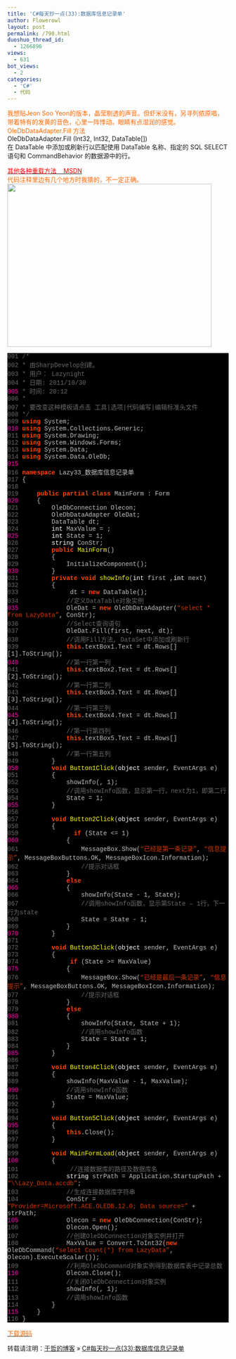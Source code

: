 ```yaml
---
title: 'C#每天抄一点(33):数据库信息记录单'
author: Flowerowl
layout: post
permalink: /790.html
duoshuo_thread_id:
  - 1266896
views:
  - 631
bot_views:
  - 2
categories:
  - 'C#'
  - 代码
---
```

<span style="color: #ff6600;">我想贴Jeon Soo Yeon的版本，晶莹剔透的声音。但虾米没有，另寻列侬原唱，带着特有的发黄的音色，心里一阵悸动，眼睛有点湿润的感觉。</span>  
<span style="color: #ff6600;">OleDbDataAdapter.Fill 方法</span>  
OleDbDataAdapter.Fill (Int32, Int32, DataTable[])  
在 DataTable 中添加或刷新行以匹配使用 DataTable 名称、指定的 SQL SELECT 语句和 CommandBehavior 的数据源中的行。

<span style="color: #ff0000;"><a href="http://msdn.microsoft.com/zh-cn/library/f8xh1hk1(v=VS.80).aspx" target="_blank"><span style="color: #ff0000;">其他各种重载方法    MSDN</span></a></span>  
<span style="color: #ff6600;">代码注释里边有几个地方时我猜的，不一定正确。</span>  
<img class="aligncenter size-full wp-image-791" title="Lazynight | 夜阑" src="http://lazynight.me/wp-content/uploads/2011/10/20111030222131.jpg" alt="" width="465" height="371" />

<div class="source" style="font-family: '[object HTMLOptionElement]', Consolas, 'Lucida Console', 'Courier New'; color: #c0c0c0; background-color: #000000;">
  <span style="color: #696969;">001</span> <span style="color: #696969;">/*</span><br /> <span style="color: #696969;">002</span> <span style="color: #696969;"> * 由SharpDevelop创建。</span><br /> <span style="color: #696969;">003</span> <span style="color: #696969;"> * 用户： Lazynight</span><br /> <span style="color: #696969;">004</span> <span style="color: #696969;"> * 日期: 2011/10/30</span><br /> <span style="color: #f810b0;">005</span> <span style="color: #696969;"> * 时间: 20:12</span><br /> <span style="color: #696969;">006</span> <span style="color: #696969;"> * </span><br /> <span style="color: #696969;">007</span> <span style="color: #696969;"> * 要改变这种模板请点击 工具|选项|代码编写|编辑标准头文件</span><br /> <span style="color: #696969;">008</span> <span style="color: #696969;"> */</span><br /> <span style="color: #696969;">009</span> <span style="color: #ff4400; font-weight: bold;">using</span> <span style="color: #c0c0c0;">System</span>;<br /> <span style="color: #f810b0;">010</span> <span style="color: #ff4400; font-weight: bold;">using</span> <span style="color: #c0c0c0;">System.Collections.Generic</span>;<br /> <span style="color: #696969;">011</span> <span style="color: #ff4400; font-weight: bold;">using</span> <span style="color: #c0c0c0;">System.Drawing</span>;<br /> <span style="color: #696969;">012</span> <span style="color: #ff4400; font-weight: bold;">using</span> <span style="color: #c0c0c0;">System.Windows.Forms</span>;<br /> <span style="color: #696969;">013</span> <span style="color: #ff4400; font-weight: bold;">using</span> <span style="color: #c0c0c0;">System.Data</span>;<br /> <span style="color: #696969;">014</span> <span style="color: #ff4400; font-weight: bold;">using</span> <span style="color: #c0c0c0;">System.Data.OleDb</span>;<br /> <span style="color: #f810b0;">015</span><br /> <span style="color: #696969;">016</span> <span style="color: #ff4400; font-weight: bold;">namespace</span> <span style="color: #c0c0c0;">Lazy33_</span><span style="color: #c0c0c0;">数据库信息记录单</span><br /> <span style="color: #696969;">017</span> <span style="color: #c0c0c0;">{</span><br /> <span style="color: #696969;">018</span><br /> <span style="color: #696969;">019</span>     <span style="color: #ff4400; font-weight: bold;">public</span> <span style="color: #ff4400; font-weight: bold;">partial</span> <span style="color: #ff4400; font-weight: bold;">class</span> <span style="color: #c0c0c0;">MainForm</span> <span style="color: #c0c0c0;">:</span> <span style="color: #c0c0c0;">Form</span><br /> <span style="color: #f810b0;">020</span>     <span style="color: #c0c0c0;">{</span><br /> <span style="color: #696969;">021</span>         <span style="color: #c0c0c0;">OleDbConnection</span> <span style="color: #c0c0c0;">Olecon</span>;<br /> <span style="color: #696969;">022</span>         <span style="color: #c0c0c0;">OleDbDataAdapter</span> <span style="color: #c0c0c0;">OleDat</span>;<br /> <span style="color: #696969;">023</span>         <span style="color: #c0c0c0;">DataTable</span> <span style="color: #c0c0c0;">dt</span>;<br /> <span style="color: #696969;">024</span>         <span style="color: #ffffff;">int</span> <span style="color: #c0c0c0;">MaxValue</span> <span style="color: #c0c0c0;">=</span> <span style="color: #c0c0c0;"></span>;<br /> <span style="color: #f810b0;">025</span>         <span style="color: #ffffff;">int</span> <span style="color: #c0c0c0;">State</span> <span style="color: #c0c0c0;">=</span> <span style="color: #c0c0c0;">1</span>;<br /> <span style="color: #696969;">026</span>         <span style="color: #ffffff;">string</span> <span style="color: #c0c0c0;">ConStr</span>;<br /> <span style="color: #696969;">027</span>         <span style="color: #ff4400; font-weight: bold;">public</span> <span style="color: #ffff00;">MainForm</span>()<br /> <span style="color: #696969;">028</span>         <span style="color: #c0c0c0;">{</span><br /> <span style="color: #696969;">029</span>             <span style="color: #c0c0c0;">InitializeComponent</span>();<br /> <span style="color: #f810b0;">030</span>         <span style="color: #c0c0c0;">}</span><br /> <span style="color: #696969;">031</span>         <span style="color: #ff4400; font-weight: bold;">private</span> <span style="color: #ff4400; font-weight: bold;">void</span> <span style="color: #ffff00;">showInfo</span>(<span style="color: #ffffff;">int</span> <span style="color: #c0c0c0;">first</span> <span style="color: #c0c0c0;">,</span><span style="color: #ffffff;">int</span> <span style="color: #c0c0c0;">next</span>)<br /> <span style="color: #696969;">032</span>         <span style="color: #c0c0c0;">{</span><br /> <span style="color: #696969;">033</span>              <span style="color: #c0c0c0;">dt</span> <span style="color: #c0c0c0;">=</span> <span style="color: #ff4400; font-weight: bold;">new</span> <span style="color: #c0c0c0;">DataTable</span>();<br /> <span style="color: #696969;">034</span>             <span style="color: #696969;">//定义DataTable对象实例</span><br /> <span style="color: #f810b0;">035</span>             <span style="color: #c0c0c0;">OleDat</span> <span style="color: #c0c0c0;">=</span> <span style="color: #ff4400; font-weight: bold;">new</span> <span style="color: #c0c0c0;">OleDbDataAdapter</span>(<span style="color: #d13800;">&#8220;select * from LazyData&#8221;</span><span style="color: #c0c0c0;">,</span> <span style="color: #c0c0c0;">ConStr</span>);<br /> <span style="color: #696969;">036</span>             <span style="color: #696969;">//Select查询语句</span><br /> <span style="color: #696969;">037</span>             <span style="color: #c0c0c0;">OleDat</span><span style="color: #c0c0c0;">.</span><span style="color: #c0c0c0;">Fill</span>(<span style="color: #c0c0c0;">first</span><span style="color: #c0c0c0;">,</span> <span style="color: #c0c0c0;">next</span><span style="color: #c0c0c0;">,</span> <span style="color: #c0c0c0;">dt</span>);<br /> <span style="color: #696969;">038</span>             <span style="color: #696969;">//调用Fill方法, DataSet中添加或刷新行</span><br /> <span style="color: #696969;">039</span>             <span style="color: #ff4400; font-weight: bold;">this</span><span style="color: #c0c0c0;">.</span><span style="color: #c0c0c0;">textBox1</span><span style="color: #c0c0c0;">.</span><span style="color: #c0c0c0;">Text</span> <span style="color: #c0c0c0;">=</span> <span style="color: #c0c0c0;">dt</span><span style="color: #c0c0c0;">.</span><span style="color: #c0c0c0;">Rows</span><span style="color: #c0c0c0;">[</span><span style="color: #c0c0c0;"></span><span style="color: #c0c0c0;">][</span><span style="color: #c0c0c0;">1</span><span style="color: #c0c0c0;">].</span><span style="color: #c0c0c0;">ToString</span>();<br /> <span style="color: #f810b0;">040</span>             <span style="color: #696969;">//第一行第一列</span><br /> <span style="color: #696969;">041</span>             <span style="color: #ff4400; font-weight: bold;">this</span><span style="color: #c0c0c0;">.</span><span style="color: #c0c0c0;">textBox2</span><span style="color: #c0c0c0;">.</span><span style="color: #c0c0c0;">Text</span> <span style="color: #c0c0c0;">=</span> <span style="color: #c0c0c0;">dt</span><span style="color: #c0c0c0;">.</span><span style="color: #c0c0c0;">Rows</span><span style="color: #c0c0c0;">[</span><span style="color: #c0c0c0;"></span><span style="color: #c0c0c0;">][</span><span style="color: #c0c0c0;">2</span><span style="color: #c0c0c0;">].</span><span style="color: #c0c0c0;">ToString</span>();<br /> <span style="color: #696969;">042</span>             <span style="color: #696969;">//第一行第二列</span><br /> <span style="color: #696969;">043</span>             <span style="color: #ff4400; font-weight: bold;">this</span><span style="color: #c0c0c0;">.</span><span style="color: #c0c0c0;">textBox3</span><span style="color: #c0c0c0;">.</span><span style="color: #c0c0c0;">Text</span> <span style="color: #c0c0c0;">=</span> <span style="color: #c0c0c0;">dt</span><span style="color: #c0c0c0;">.</span><span style="color: #c0c0c0;">Rows</span><span style="color: #c0c0c0;">[</span><span style="color: #c0c0c0;"></span><span style="color: #c0c0c0;">][</span><span style="color: #c0c0c0;">3</span><span style="color: #c0c0c0;">].</span><span style="color: #c0c0c0;">ToString</span>();<br /> <span style="color: #696969;">044</span>             <span style="color: #696969;">//第一行第三列</span><br /> <span style="color: #f810b0;">045</span>             <span style="color: #ff4400; font-weight: bold;">this</span><span style="color: #c0c0c0;">.</span><span style="color: #c0c0c0;">textBox4</span><span style="color: #c0c0c0;">.</span><span style="color: #c0c0c0;">Text</span> <span style="color: #c0c0c0;">=</span> <span style="color: #c0c0c0;">dt</span><span style="color: #c0c0c0;">.</span><span style="color: #c0c0c0;">Rows</span><span style="color: #c0c0c0;">[</span><span style="color: #c0c0c0;"></span><span style="color: #c0c0c0;">][</span><span style="color: #c0c0c0;">4</span><span style="color: #c0c0c0;">].</span><span style="color: #c0c0c0;">ToString</span>();<br /> <span style="color: #696969;">046</span>             <span style="color: #696969;">//第一行第四列</span><br /> <span style="color: #696969;">047</span>             <span style="color: #ff4400; font-weight: bold;">this</span><span style="color: #c0c0c0;">.</span><span style="color: #c0c0c0;">textBox5</span><span style="color: #c0c0c0;">.</span><span style="color: #c0c0c0;">Text</span> <span style="color: #c0c0c0;">=</span> <span style="color: #c0c0c0;">dt</span><span style="color: #c0c0c0;">.</span><span style="color: #c0c0c0;">Rows</span><span style="color: #c0c0c0;">[</span><span style="color: #c0c0c0;"></span><span style="color: #c0c0c0;">][</span><span style="color: #c0c0c0;">5</span><span style="color: #c0c0c0;">].</span><span style="color: #c0c0c0;">ToString</span>();<br /> <span style="color: #696969;">048</span>             <span style="color: #696969;">//第一行第五列</span><br /> <span style="color: #696969;">049</span>         <span style="color: #c0c0c0;">}</span><br /> <span style="color: #f810b0;">050</span>         <span style="color: #ff4400; font-weight: bold;">void</span> <span style="color: #ffff00;">Button1Click</span>(<span style="color: #ffffff;">object</span> <span style="color: #c0c0c0;">sender</span><span style="color: #c0c0c0;">,</span> <span style="color: #c0c0c0;">EventArgs</span> <span style="color: #c0c0c0;">e</span>)<br /> <span style="color: #696969;">051</span>         <span style="color: #c0c0c0;">{</span><br /> <span style="color: #696969;">052</span>             <span style="color: #c0c0c0;">showInfo</span>(<span style="color: #c0c0c0;"></span><span style="color: #c0c0c0;">,</span> <span style="color: #c0c0c0;">1</span>);<br /> <span style="color: #696969;">053</span>             <span style="color: #696969;">//调用showInfo函数，显示第一行，next为1，即第二行</span><br /> <span style="color: #696969;">054</span>             <span style="color: #c0c0c0;">State</span> <span style="color: #c0c0c0;">=</span> <span style="color: #c0c0c0;">1</span>;<br /> <span style="color: #f810b0;">055</span>         <span style="color: #c0c0c0;">}</span><br /> <span style="color: #696969;">056</span><br /> <span style="color: #696969;">057</span>         <span style="color: #ff4400; font-weight: bold;">void</span> <span style="color: #ffff00;">Button2Click</span>(<span style="color: #ffffff;">object</span> <span style="color: #c0c0c0;">sender</span><span style="color: #c0c0c0;">,</span> <span style="color: #c0c0c0;">EventArgs</span> <span style="color: #c0c0c0;">e</span>)<br /> <span style="color: #696969;">058</span>         <span style="color: #c0c0c0;">{</span><br /> <span style="color: #696969;">059</span>               <span style="color: #ff4400; font-weight: bold;">if</span> (<span style="color: #c0c0c0;">State</span> <span style="color: #c0c0c0;"><=</span> <span style="color: #c0c0c0;">1</span>)<br /> <span style="color: #f810b0;">060</span>             <span style="color: #c0c0c0;">{</span><br /> <span style="color: #696969;">061</span>                 <span style="color: #c0c0c0;">MessageBox</span><span style="color: #c0c0c0;">.</span><span style="color: #c0c0c0;">Show</span>(<span style="color: #d13800;">&#8220;已经是第一条记录&#8221;</span><span style="color: #c0c0c0;">,</span> <span style="color: #d13800;">&#8220;信息提示&#8221;</span><span style="color: #c0c0c0;">,</span> <span style="color: #c0c0c0;">MessageBoxButtons</span><span style="color: #c0c0c0;">.</span><span style="color: #c0c0c0;">OK</span><span style="color: #c0c0c0;">,</span> <span style="color: #c0c0c0;">MessageBoxIcon</span><span style="color: #c0c0c0;">.</span><span style="color: #c0c0c0;">Information</span>);<br /> <span style="color: #696969;">062</span>                 <span style="color: #696969;">//提示对话框</span><br /> <span style="color: #696969;">063</span>             <span style="color: #c0c0c0;">}</span><br /> <span style="color: #696969;">064</span>             <span style="color: #ff4400; font-weight: bold;">else</span><br /> <span style="color: #f810b0;">065</span>             <span style="color: #c0c0c0;">{</span><br /> <span style="color: #696969;">066</span>                 <span style="color: #c0c0c0;">showInfo</span>(<span style="color: #c0c0c0;">State</span> <span style="color: #c0c0c0;">-</span> <span style="color: #c0c0c0;">1</span><span style="color: #c0c0c0;">,</span> <span style="color: #c0c0c0;">State</span>);<br /> <span style="color: #696969;">067</span>                 <span style="color: #696969;">//调用showInfo函数，显示第State &#8211; 1行，下一行为state</span><br /> <span style="color: #696969;">068</span>                 <span style="color: #c0c0c0;">State</span> <span style="color: #c0c0c0;">=</span> <span style="color: #c0c0c0;">State</span> <span style="color: #c0c0c0;">-</span> <span style="color: #c0c0c0;">1</span>;<br /> <span style="color: #696969;">069</span>             <span style="color: #c0c0c0;">}</span><br /> <span style="color: #f810b0;">070</span>         <span style="color: #c0c0c0;">}</span><br /> <span style="color: #696969;">071</span><br /> <span style="color: #696969;">072</span>         <span style="color: #ff4400; font-weight: bold;">void</span> <span style="color: #ffff00;">Button3Click</span>(<span style="color: #ffffff;">object</span> <span style="color: #c0c0c0;">sender</span><span style="color: #c0c0c0;">,</span> <span style="color: #c0c0c0;">EventArgs</span> <span style="color: #c0c0c0;">e</span>)<br /> <span style="color: #696969;">073</span>         <span style="color: #c0c0c0;">{</span><br /> <span style="color: #696969;">074</span>              <span style="color: #ff4400; font-weight: bold;">if</span> (<span style="color: #c0c0c0;">State</span> <span style="color: #c0c0c0;">>=</span> <span style="color: #c0c0c0;">MaxValue</span>)<br /> <span style="color: #f810b0;">075</span>             <span style="color: #c0c0c0;">{</span><br /> <span style="color: #696969;">076</span>                 <span style="color: #c0c0c0;">MessageBox</span><span style="color: #c0c0c0;">.</span><span style="color: #c0c0c0;">Show</span>(<span style="color: #d13800;">&#8220;已经是最后一条记录&#8221;</span><span style="color: #c0c0c0;">,</span> <span style="color: #d13800;">&#8220;信息提示&#8221;</span><span style="color: #c0c0c0;">,</span> <span style="color: #c0c0c0;">MessageBoxButtons</span><span style="color: #c0c0c0;">.</span><span style="color: #c0c0c0;">OK</span><span style="color: #c0c0c0;">,</span> <span style="color: #c0c0c0;">MessageBoxIcon</span><span style="color: #c0c0c0;">.</span><span style="color: #c0c0c0;">Information</span>);<br /> <span style="color: #696969;">077</span>                 <span style="color: #696969;">//提示对话框</span><br /> <span style="color: #696969;">078</span>             <span style="color: #c0c0c0;">}</span><br /> <span style="color: #696969;">079</span>             <span style="color: #ff4400; font-weight: bold;">else</span><br /> <span style="color: #f810b0;">080</span>             <span style="color: #c0c0c0;">{</span><br /> <span style="color: #696969;">081</span>                 <span style="color: #c0c0c0;">showInfo</span>(<span style="color: #c0c0c0;">State</span><span style="color: #c0c0c0;">,</span> <span style="color: #c0c0c0;">State</span> <span style="color: #c0c0c0;">+</span> <span style="color: #c0c0c0;">1</span>);<br /> <span style="color: #696969;">082</span>                 <span style="color: #696969;">//调用showInfo函数</span><br /> <span style="color: #696969;">083</span>                 <span style="color: #c0c0c0;">State</span> <span style="color: #c0c0c0;">=</span> <span style="color: #c0c0c0;">State</span> <span style="color: #c0c0c0;">+</span> <span style="color: #c0c0c0;">1</span>;<br /> <span style="color: #696969;">084</span>             <span style="color: #c0c0c0;">}</span><br /> <span style="color: #f810b0;">085</span>         <span style="color: #c0c0c0;">}</span><br /> <span style="color: #696969;">086</span><br /> <span style="color: #696969;">087</span>         <span style="color: #ff4400; font-weight: bold;">void</span> <span style="color: #ffff00;">Button4Click</span>(<span style="color: #ffffff;">object</span> <span style="color: #c0c0c0;">sender</span><span style="color: #c0c0c0;">,</span> <span style="color: #c0c0c0;">EventArgs</span> <span style="color: #c0c0c0;">e</span>)<br /> <span style="color: #696969;">088</span>         <span style="color: #c0c0c0;">{</span><br /> <span style="color: #696969;">089</span>             <span style="color: #c0c0c0;">showInfo</span>(<span style="color: #c0c0c0;">MaxValue</span> <span style="color: #c0c0c0;">-</span> <span style="color: #c0c0c0;">1</span><span style="color: #c0c0c0;">,</span> <span style="color: #c0c0c0;">MaxValue</span>);<br /> <span style="color: #f810b0;">090</span>             <span style="color: #696969;">//调用showInfo函数</span><br /> <span style="color: #696969;">091</span>             <span style="color: #c0c0c0;">State</span> <span style="color: #c0c0c0;">=</span> <span style="color: #c0c0c0;">MaxValue</span>;<br /> <span style="color: #696969;">092</span>         <span style="color: #c0c0c0;">}</span><br /> <span style="color: #696969;">093</span><br /> <span style="color: #696969;">094</span>         <span style="color: #ff4400; font-weight: bold;">void</span> <span style="color: #ffff00;">Button5Click</span>(<span style="color: #ffffff;">object</span> <span style="color: #c0c0c0;">sender</span><span style="color: #c0c0c0;">,</span> <span style="color: #c0c0c0;">EventArgs</span> <span style="color: #c0c0c0;">e</span>)<br /> <span style="color: #f810b0;">095</span>         <span style="color: #c0c0c0;">{</span><br /> <span style="color: #696969;">096</span>             <span style="color: #ff4400; font-weight: bold;">this</span><span style="color: #c0c0c0;">.</span><span style="color: #c0c0c0;">Close</span>();<br /> <span style="color: #696969;">097</span>         <span style="color: #c0c0c0;">}</span><br /> <span style="color: #696969;">098</span><br /> <span style="color: #696969;">099</span>         <span style="color: #ff4400; font-weight: bold;">void</span> <span style="color: #ffff00;">MainFormLoad</span>(<span style="color: #ffffff;">object</span> <span style="color: #c0c0c0;">sender</span><span style="color: #c0c0c0;">,</span> <span style="color: #c0c0c0;">EventArgs</span> <span style="color: #c0c0c0;">e</span>)<br /> <span style="color: #f810b0;">100</span>         <span style="color: #c0c0c0;">{</span><br /> <span style="color: #696969;">101</span>              <span style="color: #696969;">//连接数据库的路径及数据库名</span><br /> <span style="color: #696969;">102</span>             <span style="color: #ffffff;">string</span> <span style="color: #c0c0c0;">strPath</span> <span style="color: #c0c0c0;">=</span> <span style="color: #c0c0c0;">Application</span><span style="color: #c0c0c0;">.</span><span style="color: #c0c0c0;">StartupPath</span> <span style="color: #c0c0c0;">+</span> <span style="color: #d13800;">&#8220;\\Lazy_Data.accdb&#8221;</span>;<br /> <span style="color: #696969;">103</span>             <span style="color: #696969;">//生成连接数据库字符串</span><br /> <span style="color: #696969;">104</span>             <span style="color: #c0c0c0;">ConStr</span> <span style="color: #c0c0c0;">=</span> <span style="color: #d13800;">&#8220;Provider=Microsoft.ACE.OLEDB.12.0; Data source=&#8221;</span> <span style="color: #c0c0c0;">+</span> <span style="color: #c0c0c0;">strPath</span>;<br /> <span style="color: #f810b0;">105</span>             <span style="color: #c0c0c0;">Olecon</span> <span style="color: #c0c0c0;">=</span> <span style="color: #ff4400; font-weight: bold;">new</span> <span style="color: #c0c0c0;">OleDbConnection</span>(<span style="color: #c0c0c0;">ConStr</span>);<br /> <span style="color: #696969;">106</span>             <span style="color: #c0c0c0;">Olecon</span><span style="color: #c0c0c0;">.</span><span style="color: #c0c0c0;">Open</span>();<br /> <span style="color: #696969;">107</span>             <span style="color: #696969;">//创建OleDbConnection对象实例并打开 </span><br /> <span style="color: #696969;">108</span>             <span style="color: #c0c0c0;">MaxValue</span> <span style="color: #c0c0c0;">=</span> <span style="color: #c0c0c0;">Convert</span><span style="color: #c0c0c0;">.</span><span style="color: #c0c0c0;">ToInt32</span>(<span style="color: #ff4400; font-weight: bold;">new</span> <span style="color: #c0c0c0;">OleDbCommand</span>(<span style="color: #d13800;">&#8220;select Count(*) from LazyData&#8221;</span><span style="color: #c0c0c0;">,</span> <span style="color: #c0c0c0;">Olecon</span><span style="color: #c0c0c0;">).</span><span style="color: #c0c0c0;">ExecuteScalar</span>());<br /> <span style="color: #696969;">109</span>             <span style="color: #696969;">//利用OleDbCommand对象实例得到数据库表中记录总数</span><br /> <span style="color: #f810b0;">110</span>             <span style="color: #c0c0c0;">Olecon</span><span style="color: #c0c0c0;">.</span><span style="color: #c0c0c0;">Close</span>();<br /> <span style="color: #696969;">111</span>             <span style="color: #696969;">//关闭OleDbConnection对象实例</span><br /> <span style="color: #696969;">112</span>             <span style="color: #c0c0c0;">showInfo</span>(<span style="color: #c0c0c0;"></span><span style="color: #c0c0c0;">,</span> <span style="color: #c0c0c0;">1</span>);<br /> <span style="color: #696969;">113</span>             <span style="color: #696969;">//调用showInfo函数</span><br /> <span style="color: #696969;">114</span>         <span style="color: #c0c0c0;">}</span><br /> <span style="color: #f810b0;">115</span>     <span style="color: #c0c0c0;">}</span><br /> <span style="color: #696969;">116</span> <span style="color: #c0c0c0;">}</span>
</div>

<span style="color: #ff6600;"><a href="http://down.qiannao.com/space/file/flowerowl/-4e0a-4f20-5206-4eab/Lazy33_-6570-636e-5e93-4fe1-606f-8bb0-5f55-5355.rar/.page" target="_blank"><span style="color: #ff6600;">下载源码</span></a></span>

转载请注明：[于哲的博客][1] &raquo; [C#每天抄一点(33):数据库信息记录单][2]

 [1]: http://localhost/wordpress
 [2]: http://localhost/wordpress/790.html